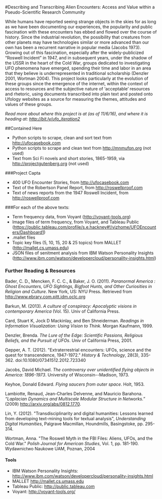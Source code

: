 #Describing and Transcribing Alien Encounters: Access and Value within a Pseudo-Scientific Research Community

While humans have reported seeing strange objects in the skies for as long as we have been documenting our experiences, the popularity and public fascination with these encounters has ebbed and flowed over the course of history. Since the industrial revolution, the possibility that creatures from other planets may have technologies similar or more advanced than our own has been a recurrent narrative in popular media (Jacobs 1973). Growing out of this fascination, especially after the widely-publicized “Roswell Incident” in 1947,  and in subsequent years, under the shadow of the USSR in the heart of the Cold War, groups dedicated to investigating UFO phenomena have emerged, spending their time and labor in an area that they believe is underrepresented in traditional scholarship (Denzler 2001, Wortman 2004). This project looks particularly at the evolution of these groups since the emergence of the internet, within the context of access to resources and the subjective nature of ‘acceptable’ resources and rhetoric, using documents transcribed into plain text and posted onto Ufology websites as a source for measuring the themes, attitudes and values of these groups.

*Read more about where this project is at (as of 11/6/16), and where it is heading at: http://bit.ly/ufo_iteration2*

##Contained Here
- Python scripts to scrape, clean and sort text from http://ufocasebook.com
- Python scripts to scrape and clean text from http://mnmufon.org (not used)
- Text from Sci Fi novels and short stories, 1865-1959, via http://projectgutenberg.org (not used)

###Project Capta
- 400 UFO Encounter Stories, from http://ufocasebook.com
- Text of the Robertson Panel Report, from http://roswellproof.com
- Text of news reports from the 1947 Roswell Incident, from http://roswellproof.com

###For each of the above texts:
- Term frequency data, from Voyant (http://voyant-tools.org)
- Image files of term frequency, from Voyant, and Tableau Public (https://public.tableau.com/profile/s.e.hackney#!/vizhome/UFOEncounters/Dashboard1)
- .mallet files
- Topic key files (5, 10, 15, 20 & 25 topics) from MALLET (http://mallet.cs.umass.edu)
- JSON files of senitment analysis from IBM Watson Personality Insights (http://www.ibm.com/watson/developercloud/personality-insights.html)


### Further Reading & Resources
Bader, C. D., Mencken, F. C. C., & Baker, J. O. (2011). _Paranormal America : Ghost Encounters, UFO Sightings, Bigfoot Hunts, and Other Curiosities in Religion and Culture_. New York, US: NYU Press. Retrieved from http://www.ebrary.com.pitt.idm.oclc.org

Barkun, M. (2013). _A culture of conspiracy: Apocalyptic visions in contemporary America_ (Vol. 15). Univ of California Press.

Card, Stuart K, Jock D Mackinlay, and Ben Shneiderman. _Readings in Information Visualization: Using Vision to Think._ Morgan Kaufmann, 1999.

Denzler, Brenda. *The Lure of the Edge: Scientific Passions, Religious Beliefs, and the Pursuit of UFOs*. Univ of California Press, 2001.

Gepper, A. T. (2012). "Extraterrestrial encounters: UFOs, science and the quest for transcendence, 1947-1972." _History & Technology_, 28(3), 335-362. doi:10.1080/07341512.2012.723340

Jacobs, David Michael. *The controversy over unidentified flying objects in America: 1896-1973*. University of Wisconsin--Madison, 1973.

Keyhoe, Donald Edward. *Flying saucers from outer space*. Holt, 1953.

Lambiotte, Renaud, Jean-Charles Delvenne, and Mauricio Barahona. _“Laplacian Dynamics and Multiscale Modular Structure in Networks.”_ (2009) http://arxiv.org/abs/0812.1770.

Lin, Y. (2012). "Transdisciplinarity and digital humanities: Lessons learned from developing text-mining tools for textual analysis",   _Understanding Digital Humanities_, Palgrave Macmillan, Houndmills, Basingstoke, pp. 295-314.

Wortman, Anna. "The Roswell Myth in the FBI Files: Aliens, UFOs, and the Cold War." *Polish Journal for American Studies*, Vol. 1, pp. 181-190.  Wydawnictwo Naukowe UAM, Poznan, 2004

#### Tools
- IBM Watson Personality Insights: http://www.ibm.com/watson/developercloud/personality-insights.html
- MALLET http://mallet.cs.umass.edu
- Tableau Public: http://public.tableau.com
- Voyant: http://voyant-tools.org/
